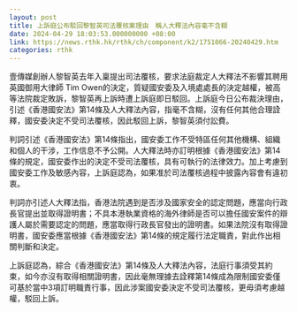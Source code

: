 ```yaml
---
layout: post
title: 上訴庭公布駁回黎智英司法覆核案理由　稱人大釋法內容毫不含糊
date: 2024-04-29 18:03:53.000000000 +08:00
link: https://news.rthk.hk/rthk/ch/component/k2/1751066-20240429.htm
categories: rthk
---
```


壹傳媒創辦人黎智英去年入稟提出司法覆核，要求法庭裁定人大釋法不影響其聘用英國御用大律師 Tim Owen的決定，質疑國安委及入境處處長的決定越權，被高等法院裁定敗訴，黎智英再上訴時遭上訴庭即日駁回。上訴庭今日公布裁決理由，引述《香港國安法》第14條及人大釋法內容，指毫不含糊，沒有任何其他合理詮釋，國安委決定不受司法覆核，因此駁回上訴，黎智英須付訟費。

判詞引述《香港國安法》第14條指出，國安委工作不受特區任何其他機構、組織和個人的干涉，工作信息不予公開。人大釋法時亦訂明根據《香港國安法》第14條的規定，國安委作出的決定不受司法覆核，具有可執行的法律效力。加上考慮到國安委工作及敏感內容，上訴庭認為，如果准於司法覆核過程中披露內容會有違初衷。

判詞亦引述人大釋法指，香港法院遇到是否涉及國家安全的認定問題，應當向行政長官提出並取得證明書；不具本港執業資格的海外律師是否可以擔任國安案件的辯護人屬於需要認定的問題，應當取得行政長官發出的證明書。如果法院沒有取得證明書，國安委應當根據《香港國安法》第14條的規定履行法定職責，對此作出相關判斷和決定。

上訴庭認為，綜合《香港國安法》第14條及人大釋法內容，法庭行事須受其約束，如今亦沒有取得相關證明書，因此毫無理據去詮釋第14條成為限制國安委僅可基於當中3項訂明職責行事，因此涉案國安委決定不受司法覆核，更毋須考慮越權，駁回上訴。
